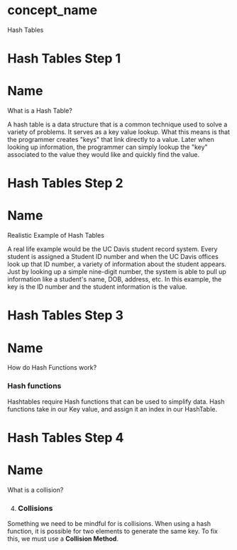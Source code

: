 <!--title={HashTable Concept}-->
# concept_name
 Hash Tables
 
# Hash Tables Step 1
# Name

What is a Hash Table?

A hash table is a data structure that is a common technique used to solve a variety of problems. 
It serves as a key value lookup.
What this means is that the programmer creates "keys" that link directly to a value. 
Later when looking up information, the programmer can simply lookup the "key" associated to the value they would like and quickly find the value.

# Hash Tables Step 2
# Name
Realistic Example of Hash Tables 

A real life example would be the UC Davis student record system. 
Every student is assigned a Student ID number and when the UC Davis offices look up that ID number, a variety of information about the student appears.
Just by looking up a simple nine-digit number, the system is able to pull up information like a student's name, DOB, address, etc. 
In this example, the key is the ID number and the student information is the value. 

# Hash Tables Step 3
# Name

How do Hash Functions work?

### Hash functions
Hashtables require Hash functions that can be used to simplify data. Hash functions take in our Key value, and assign it an index in our HashTable. 

# Hash Tables Step 4
# Name

What is a collision?

4. ### Collisions 
Something we need to be mindful for is collisions. When using a hash function, it is possible for two elements to generate the same key. To fix this, we must use a **Collision Method**. 

